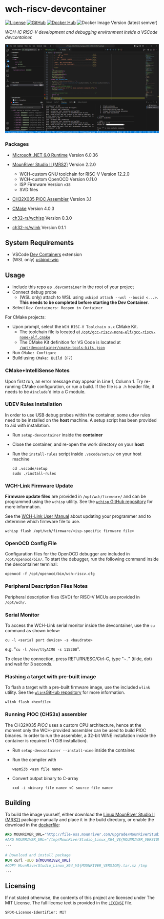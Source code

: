 # wch-riscv-devcontainer
[![License](https://img.shields.io/github/license/islandcontroller/wch-riscv-devcontainer)](LICENSE) [![GitHub](https://shields.io/badge/github-islandcontroller%2Fwch--riscv--devcontainer-black?logo=github)](https://github.com/islandcontroller/wch-riscv-devcontainer) [![Docker Hub](https://shields.io/badge/docker-islandc%2Fwch--riscv--devcontainer-blue?logo=docker)](https://hub.docker.com/r/islandc/wch-riscv-devcontainer) ![Docker Image Version (latest semver)](https://img.shields.io/docker/v/islandc/wch-riscv-devcontainer?sort=semver)

*WCH-IC RISC-V development and debugging environment inside a VSCode devcontainer.*

![Screenshot](scr.PNG)

### Packages
* [Microsoft .NET 6.0 Runtime](https://dotnet.microsoft.com/en-us/download/dotnet/6.0) Version 6.0.36
* [MounRiver Studio II (MRS2)](http://www.mounriver.com/download) Version 2.2.0
  * WCH-custom GNU toolchain for RISC-V Version 12.2.0
  * WCH-custom OpenOCD Version 0.11.0
  * ISP Firmware Version `v38`
  * SVD files
* [CH32X035 PIOC Assembler](https://github.com/openwch/ch32x035/tree/main/EVT/EXAM/PIOC/Tool_Manual/Tool) Version 3.1

* [CMake](https://cmake.org/download) Version 4.0.3
* [ch32-rs/wchisp](https://github.com/ch32-rs/wchisp/) Version 0.3.0
* [ch32-rs/wlink](https://github.com/ch32-rs/wlink/) Version 0.1.1

## System Requirements
* VSCode [Dev Containers](https://marketplace.visualstudio.com/items?itemName=ms-vscode-remote.remote-containers) extension
* (WSL only) [usbipd-win](https://learn.microsoft.com/en-us/windows/wsl/connect-usb)

## Usage
* Include this repo as `.devcontainer` in the root of your project
* Connect debug probe 
  * (WSL only) attach to WSL using `usbipd attach --wsl --busid <...>`. **This needs to be completed before starting the Dev Container.**
* Select `Dev Containers: Reopen in Container`

For CMake projects:
* Upon prompt, select the `WCH RISC-V Toolchain x.x` CMake Kit. 
  * The toolchain file is located at [`/opt/gcc-riscv-none-elf/gcc-riscv-none-elf.cmake`](gcc-riscv-none-elf.cmake)
  * The CMake Kit definition for VS Code is located at [`/opt/devcontainer/cmake-tools-kits.json`](cmake-tools-kits.json)
* Run `CMake: Configure`
* Build using `CMake: Build [F7]`

### CMake+IntelliSense Notes
Upon first run, an error message may appear in Line 1, Column 1. Try re-running CMake configuration, or run a build. If the file is a `.h` header file, it needs to be `#include`'d into a C module.

### UDEV Rules installation
In order to use USB debug probes within the container, some udev rules need to be installed on the **host** machine. A setup script has been provided to aid with installation.
* Run `setup-devcontainer` inside the **container**
* Close the container, and re-open the work directory on your **host**
* Run the `install-rules` script inside `.vscode/setup/` on your host machine

      cd .vscode/setup
      sudo ./install-rules

### WCH-Link Firmware Update
**Firmware update files** are provided in `/opt/wch/firmware/` and can be programmed using the `wchisp` utility. See the [`wchisp` GitHub repository](https://github.com/ch32-rs/wchisp/) for more information.


See the [WCH-Link User Manual](https://www.wch-ic.com/downloads/WCH-LinkUserManual_PDF.html) about updating your programmer and to determine which firmware file to use.

    wchisp flash /opt/wch/firmware/<isp-specific firmware file>

### OpenOCD Config File
Configuration files for the OpenOCD debugger are included in `/opt/openocd/bin/`. To start the debugger, run the following command inside the devcontainer terminal:

    openocd -f /opt/openocd/bin/wch-riscv.cfg

### Peripheral Description Files Notes
Peripheral description files (SVD) for RISC-V MCUs are provided in `/opt/wch/`.

### Serial Monitor
To access the WCH-Link serial monitor inside the devcontainer, use the `cu` command as shown below:

    cu -l <serial port device> -s <baudrate>

e.g. "`cu -l /dev/ttyACM0 -s 115200`".

To close the connection, press RETURN/ESC/Ctrl-C, type "`~.`" (tilde, dot) and wait for 3 seconds.

### Flashing a target with pre-built image

To flash a target with a pre-built firmware image, use the included `wlink` utility. See the [`wlink`GitHub repository](https://github.com/ch32-rs/wlink/) for more information.

    wlink flash <hexfile>

### Running PIOC (CH53x) assembler
The CH32X035 *PIOC* uses a custom CPU architecture, hence at the moment only the WCH-provided assembler can be used to build PIOC binaries.
In order to run the assembler, a 32-bit WINE installation inside the container is required (~1 GiB installation).
* Run `setup-devcontainer --install-wine` inside the container.
* Run the compiler with 

      wasm53b <asm file name>

* Convert output binary to C-array

      xxd -i <binary file name> <C source file name>

## Building

To build the image yourself, either download the [Linux MounRiver Studio II (MRS2)](http://www.mounriver.com/download) package manually and place it in the build directory, or enable the download in the [dockerfile](Dockerfile#L59-L68):

```dockerfile
ARG MOUNRIVER_URL="http://file-oss.mounriver.com/upgrade/MounRiverStudio_Linux_X64_V${MOUNRIVER_VERSION}.tar.xz"
#ARG MOUNRIVER_URL="/tmp/MounRiverStudio_Linux_X64_V${MOUNRIVER_VERSION}.tar.xz"
...

# Download and install package
RUN curl -sLO ${MOUNRIVER_URL}
#COPY MounRiverStudio_Linux_X64_V${MOUNRIVER_VERSION}.tar.xz /tmp
...
```

## Licensing

If not stated otherwise, the contents of this project are licensed under The MIT License. The full license text is provided in the [`LICENSE`](LICENSE) file.

    SPDX-License-Identifier: MIT